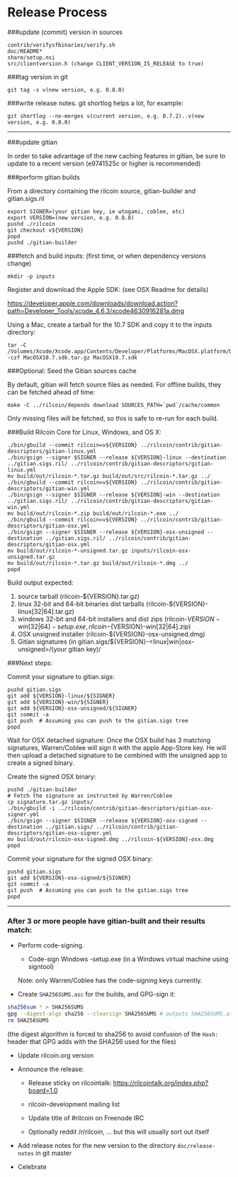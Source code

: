 Release Process
====================

###update (commit) version in sources

	contrib/verifysfbinaries/verify.sh
	doc/README*
	share/setup.nsi
	src/clientversion.h (change CLIENT_VERSION_IS_RELEASE to true)

###tag version in git

	git tag -s v(new version, e.g. 0.8.0)

###write release notes. git shortlog helps a lot, for example:

	git shortlog --no-merges v(current version, e.g. 0.7.2)..v(new version, e.g. 0.8.0)

* * *

###update gitian

 In order to take advantage of the new caching features in gitian, be sure to update to a recent version (e9741525c or higher is recommended)

###perform gitian builds

 From a directory containing the rilcoin source, gitian-builder and gitian.sigs.ril
  
	export SIGNER=(your gitian key, ie wtogami, coblee, etc)
	export VERSION=(new version, e.g. 0.8.0)
	pushd ./rilcoin
	git checkout v${VERSION}
	popd
	pushd ./gitian-builder

###fetch and build inputs: (first time, or when dependency versions change)
 
	mkdir -p inputs

 Register and download the Apple SDK: (see OSX Readme for details)
 
 https://developer.apple.com/downloads/download.action?path=Developer_Tools/xcode_4.6.3/xcode4630916281a.dmg
 
 Using a Mac, create a tarball for the 10.7 SDK and copy it to the inputs directory:
 
	tar -C /Volumes/Xcode/Xcode.app/Contents/Developer/Platforms/MacOSX.platform/Developer/SDKs/ -czf MacOSX10.7.sdk.tar.gz MacOSX10.7.sdk

###Optional: Seed the Gitian sources cache

  By default, gitian will fetch source files as needed. For offline builds, they can be fetched ahead of time:

	make -C ../rilcoin/depends download SOURCES_PATH=`pwd`/cache/common

  Only missing files will be fetched, so this is safe to re-run for each build.

###Build Rilcoin Core for Linux, Windows, and OS X:
  
	./bin/gbuild --commit rilcoin=v${VERSION} ../rilcoin/contrib/gitian-descriptors/gitian-linux.yml
	./bin/gsign --signer $SIGNER --release ${VERSION}-linux --destination ../gitian.sigs.ril/ ../rilcoin/contrib/gitian-descriptors/gitian-linux.yml
	mv build/out/rilcoin-*.tar.gz build/out/src/rilcoin-*.tar.gz ../
	./bin/gbuild --commit rilcoin=v${VERSION} ../rilcoin/contrib/gitian-descriptors/gitian-win.yml
	./bin/gsign --signer $SIGNER --release ${VERSION}-win --destination ../gitian.sigs.ril/ ../rilcoin/contrib/gitian-descriptors/gitian-win.yml
	mv build/out/rilcoin-*.zip build/out/rilcoin-*.exe ../
	./bin/gbuild --commit rilcoin=v${VERSION} ../rilcoin/contrib/gitian-descriptors/gitian-osx.yml
	./bin/gsign --signer $SIGNER --release ${VERSION}-osx-unsigned --destination ../gitian.sigs.ril/ ../rilcoin/contrib/gitian-descriptors/gitian-osx.yml
	mv build/out/rilcoin-*-unsigned.tar.gz inputs/rilcoin-osx-unsigned.tar.gz
	mv build/out/rilcoin-*.tar.gz build/out/rilcoin-*.dmg ../
	popd
  Build output expected:

  1. source tarball (rilcoin-${VERSION}.tar.gz)
  2. linux 32-bit and 64-bit binaries dist tarballs (rilcoin-${VERSION}-linux[32|64].tar.gz)
  3. windows 32-bit and 64-bit installers and dist zips (rilcoin-${VERSION}-win[32|64]-setup.exe, rilcoin-${VERSION}-win[32|64].zip)
  4. OSX unsigned installer (rilcoin-${VERSION}-osx-unsigned.dmg)
  5. Gitian signatures (in gitian.sigs/${VERSION}-<linux|win|osx-unsigned>/(your gitian key)/

###Next steps:

Commit your signature to gitian.sigs:

	pushd gitian.sigs
	git add ${VERSION}-linux/${SIGNER}
	git add ${VERSION}-win/${SIGNER}
	git add ${VERSION}-osx-unsigned/${SIGNER}
	git commit -a
	git push  # Assuming you can push to the gitian.sigs tree
	popd

  Wait for OSX detached signature:
	Once the OSX build has 3 matching signatures, Warren/Coblee will sign it with the apple App-Store key.
	He will then upload a detached signature to be combined with the unsigned app to create a signed binary.

  Create the signed OSX binary:

	pushd ./gitian-builder
	# Fetch the signature as instructed by Warren/Coblee
	cp signature.tar.gz inputs/
	./bin/gbuild -i ../rilcoin/contrib/gitian-descriptors/gitian-osx-signer.yml
	./bin/gsign --signer $SIGNER --release ${VERSION}-osx-signed --destination ../gitian.sigs/ ../rilcoin/contrib/gitian-descriptors/gitian-osx-signer.yml
	mv build/out/rilcoin-osx-signed.dmg ../rilcoin-${VERSION}-osx.dmg
	popd

Commit your signature for the signed OSX binary:

	pushd gitian.sigs
	git add ${VERSION}-osx-signed/${SIGNER}
	git commit -a
	git push  # Assuming you can push to the gitian.sigs tree
	popd

-------------------------------------------------------------------------

### After 3 or more people have gitian-built and their results match:

- Perform code-signing.

    - Code-sign Windows -setup.exe (in a Windows virtual machine using signtool)

  Note: only Warren/Coblee has the code-signing keys currently.

- Create `SHA256SUMS.asc` for the builds, and GPG-sign it:
```bash
sha256sum * > SHA256SUMS
gpg --digest-algo sha256 --clearsign SHA256SUMS # outputs SHA256SUMS.asc
rm SHA256SUMS
```
(the digest algorithm is forced to sha256 to avoid confusion of the `Hash:` header that GPG adds with the SHA256 used for the files)

- Update rilcoin.org version

- Announce the release:

  - Release sticky on rilcointalk: https://rilcointalk.org/index.php?board=1.0

  - rilcoin-development mailing list

  - Update title of #rilcoin on Freenode IRC

  - Optionally reddit /r/rilcoin, ... but this will usually sort out itself

- Add release notes for the new version to the directory `doc/release-notes` in git master

- Celebrate 
